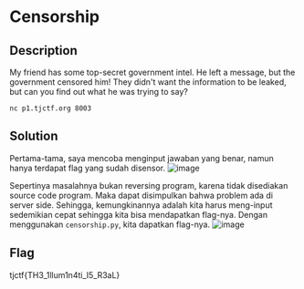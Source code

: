 # Censorship
## Description 
My friend has some top-secret government intel. He left a message, but the government censored him! They didn't want the information to be leaked, but can you find out what he was trying to say?

`nc p1.tjctf.org 8003`

## Solution
Pertama-tama, saya mencoba menginput jawaban yang benar, namun hanya terdapat flag yang sudah disensor. 
![image](https://user-images.githubusercontent.com/61267430/83106039-f82ee800-a0e5-11ea-9f40-46b8c141be5e.png)

Sepertinya masalahnya bukan reversing program, karena tidak disediakan source code program. Maka dapat disimpulkan bahwa problem ada di server side. Sehingga, kemungkinannya adalah kita harus meng-input sedemikian cepat sehingga kita bisa mendapatkan flag-nya. Dengan menggunakan `censorship.py`, kita dapatkan flag-nya.
![image](https://user-images.githubusercontent.com/61267430/83106090-0f6dd580-a0e6-11ea-96bb-4029ea85e1cb.png)

## Flag
tjctf{TH3_1llum1n4ti_I5_R3aL}
